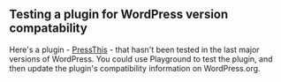 ## Testing a plugin for WordPress version compatability
Here's a plugin - [PressThis](https://wordpress.org/plugins/press-this/) - that hasn't been tested in the last major versions of WordPress. You could use Playground to test the plugin, and then update the plugin's compatibility information on WordPress.org.

